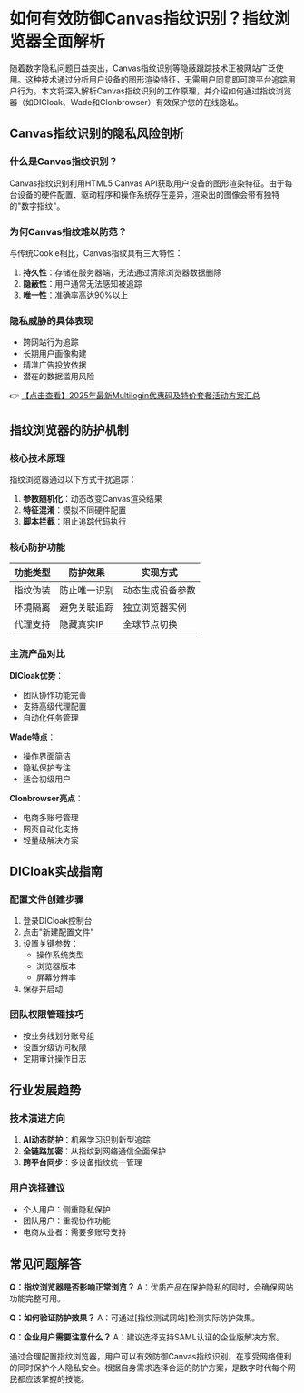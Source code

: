 # 如何有效防御Canvas指纹识别？指纹浏览器全面解析

随着数字隐私问题日益突出，Canvas指纹识别等隐蔽跟踪技术正被网站广泛使用。这种技术通过分析用户设备的图形渲染特征，无需用户同意即可跨平台追踪用户行为。本文将深入解析Canvas指纹识别的工作原理，并介绍如何通过指纹浏览器（如DICloak、Wade和Clonbrowser）有效保护您的在线隐私。

## Canvas指纹识别的隐私风险剖析

### 什么是Canvas指纹识别？
Canvas指纹识别利用HTML5 Canvas API获取用户设备的图形渲染特征。由于每台设备的硬件配置、驱动程序和操作系统存在差异，渲染出的图像会带有独特的"数字指纹"。

### 为何Canvas指纹难以防范？
与传统Cookie相比，Canvas指纹具有三大特性：
1. **持久性**：存储在服务器端，无法通过清除浏览器数据删除
2. **隐蔽性**：用户通常无法感知被追踪
3. **唯一性**：准确率高达90%以上

### 隐私威胁的具体表现
- 跨网站行为追踪
- 长期用户画像构建
- 精准广告投放依据
- 潜在的数据滥用风险

👉 [【点击查看】2025年最新Multilogin优惠码及特价套餐活动方案汇总](https://bit.ly/multIlogin)

## 指纹浏览器的防护机制

### 核心技术原理
指纹浏览器通过以下方式干扰追踪：
1. **参数随机化**：动态改变Canvas渲染结果
2. **特征混淆**：模拟不同硬件配置
3. **脚本拦截**：阻止追踪代码执行

### 核心防护功能
| 功能类型 | 防护效果 | 实现方式 |
|---------|---------|---------|
| 指纹伪装 | 防止唯一识别 | 动态生成设备参数 |
| 环境隔离 | 避免关联追踪 | 独立浏览器实例 |
| 代理支持 | 隐藏真实IP | 全球节点切换 |

### 主流产品对比

**DICloak优势**：
- 团队协作功能完善
- 支持高级代理配置
- 自动化任务管理

**Wade特点**：
- 操作界面简洁
- 隐私保护专注
- 适合初级用户

**Clonbrowser亮点**：
- 电商多账号管理
- 网页自动化支持
- 轻量级解决方案

## DICloak实战指南

### 配置文件创建步骤
1. 登录DICloak控制台
2. 点击"新建配置文件"
3. 设置关键参数：
   - 操作系统类型
   - 浏览器版本
   - 屏幕分辨率
4. 保存并启动

### 团队权限管理技巧
- 按业务线划分账号组
- 设置分级访问权限
- 定期审计操作日志

## 行业发展趋势

### 技术演进方向
1. **AI动态防护**：机器学习识别新型追踪
2. **全链路加密**：从指纹到网络通信全面保护
3. **跨平台同步**：多设备指纹统一管理

### 用户选择建议
- 个人用户：侧重隐私保护
- 团队用户：重视协作功能
- 电商从业者：需要多账号支持

## 常见问题解答

**Q：指纹浏览器是否影响正常浏览？**
A：优质产品在保护隐私的同时，会确保网站功能完整可用。

**Q：如何验证防护效果？**
A：可通过[指纹测试网站]检测实际防护效果。

**Q：企业用户需要注意什么？**
A：建议选择支持SAML认证的企业版解决方案。

通过合理配置指纹浏览器，用户可以有效防御Canvas指纹识别，在享受网络便利的同时保护个人隐私安全。根据自身需求选择合适的防护方案，是数字时代每个网民都应该掌握的技能。